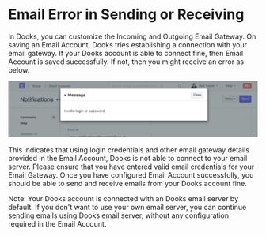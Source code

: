 <!-- add-breadcrumbs -->
# Email Error in Sending or Receiving

In Dooks, you can customize the Incoming and Outgoing Email Gateway. On saving an Email Account, Dooks tries establishing a connection with your email gateway. If your Dooks account is able to connect fine, then Email Account is saved successfully. If not, then you might receive an error as below.  

<img class="screenshot" alt="Email Error" src="../assets/email-error.png">

This indicates that using login credentials and other email gateway details provided in the Email Account, Dooks is not able to connect to your email server. Please ensure that you have entered valid email credentials for your Email Gateway. Once you have configured Email Account successfully, you should be able to send and receive emails from your Dooks account fine.

Note: Your Dooks account is connected with an Dooks email server by default. If you don't want to use your own email server, you can continue sending emails using Dooks email server, without any configuration required in the Email Account.